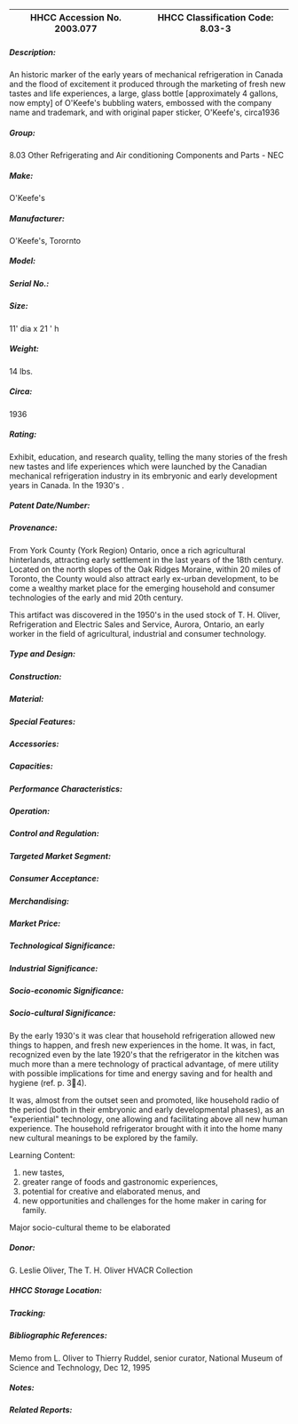 | **HHCC Accession No. 2003.077** |**HHCC Classification Code:  8.03-3**|
| ----------- | ----------- |
##### Description:
An historic marker of the early years of mechanical refrigeration in Canada and the flood of excitement it produced through the marketing of fresh new tastes and life experiences, a large, glass bottle [approximately 4 gallons, now empty] of  O'Keefe's bubbling waters, embossed with the company name and trademark, and with original paper sticker, O'Keefe's, circa1936
##### Group:
8.03 Other Refrigerating and Air conditioning Components and Parts - NEC

##### Make:
O'Keefe's

##### Manufacturer:
O'Keefe's, Torornto

##### Model:


##### Serial No.:


##### Size:
11' dia x 21 ' h

##### Weight:
14 lbs.

##### Circa:
1936

##### Rating:
Exhibit, education, and research quality, telling the many stories of the fresh new tastes and life experiences which were launched by the Canadian mechanical refrigeration industry in its embryonic and early development years in Canada. In the 1930's .

##### Patent Date/Number:


##### Provenance:
From York County (York Region) Ontario, once a rich agricultural hinterlands, attracting early settlement in the last years of the 18th century. Located on the north slopes of the Oak Ridges Moraine, within 20 miles of Toronto, the County would also attract early ex-urban development, to be come a wealthy market place for the emerging household and consumer technologies of the early and mid 20th century. 

This artifact was discovered in the 1950's in the used stock of T. H. Oliver, Refrigeration and Electric Sales and Service, Aurora, Ontario, an early worker in the field of agricultural, industrial and consumer technology.

##### Type and Design:


##### Construction:


##### Material:


##### Special Features:


##### Accessories:


##### Capacities:


##### Performance Characteristics:


##### Operation:


##### Control and Regulation:


##### Targeted Market Segment:


##### Consumer Acceptance:


##### Merchandising:


##### Market Price:


##### Technological Significance:


##### Industrial Significance:


##### Socio-economic Significance:


##### Socio-cultural Significance:
By the early 1930's it was clear that household refrigeration allowed new things to happen, and fresh new experiences in the home.  It was, in fact, recognized even by the late 1920's that the refrigerator in the kitchen was much more than a mere technology of practical advantage, of mere utility with possible implications for time and energy saving and for health and hygiene (ref.  p.  34).

It was, almost from the outset seen and promoted, like household radio of the period (both in their embryonic and early developmental phases),  as an "experiential"
technology, one allowing and facilitating above all new human experience.  The household refrigerator brought with it into the home many new cultural meanings to be explored by the family.

Learning Content: 
1. new tastes,
2. greater range of foods and gastronomic experiences,
3. potential for creative and elaborated menus, and
4. new opportunities and challenges for the home maker in caring for family.

Major socio-cultural theme to be elaborated

##### Donor:
G. Leslie Oliver, The T. H. Oliver HVACR Collection

##### HHCC Storage Location:


##### Tracking:


##### Bibliographic References:
Memo from L. Oliver to Thierry Ruddel, senior curator,  National Museum of Science and Technology, Dec 12, 1995

##### Notes:


##### Related Reports:

